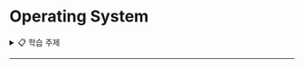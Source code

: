 # Operating System

<details>
<summary>📋 학습 주제</summary>
  <!-- 예시: - [API](#API) -->
  
</details>

---

<!-- 예시:  ### API -->


